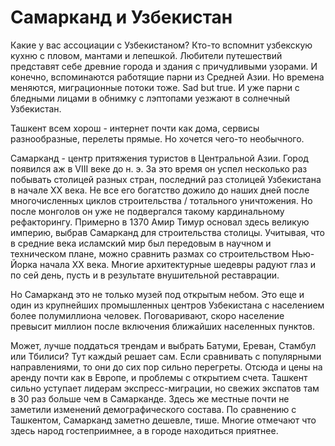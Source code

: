 # Самарканд и Узбекистан

Какие у вас ассоциации с Узбекистаном? Кто-то вспомнит узбекскую кухню с пловом,
мантами и лепешкой. Любители путешествий представят себе древние города и здания
с причудливыми узорами. И конечно, вспоминаются работящие парни из Средней Азии.
Но времена меняются, миграционные потоки тоже. Sad but true. И уже парни с
бледными лицами в обнимку с лэптопами уезжают в солнечный Узбекистан.

Ташкент всем хорош - интернет почти как дома, сервисы разнообразные, перелеты
прямые. Но хочется чего-то необычного.

Самарканд - центр притяжения туристов в Центральной Азии. Город появился аж в
VIII веке до н. э. За это время он успел несколько раз побывать столицей разных
стран, последний раз столицей Узбекистана в начале XX века. Не все его богатство
дожило до наших дней после многочисленных циклов строительства / тотального
уничтожения. Но после монголов он уже не подвергался такому кардинальному
рефакторингу. Примерно в 1370 Амир Тимур основал здесь великую империю, выбрав
Самарканд для строительства столицы. Учитывая, что в средние века исламский мир
был передовым в научном и техническом плане, можно сравнить размах со
строительством Нью-Йорка начала XX века. Многие архитектурные шедевры радуют
глаз и по сей день, пусть и в результате внушительной реставрации.

Но Самарканд это не только музей под открытым небом. Это еще и один из
крупнейших промышленных центров Узбекистана с населением более полумиллиона
человек. Поговаривают, скоро население превысит миллион после включения
ближайших населенных пунктов.

Может, лучше поддаться трендам и выбрать Батуми, Ереван, Стамбул или Тбилиси?
Тут каждый решает сам. Если сравнивать с популярными направлениями, то они до
сих пор сильно перегреты. Отсюда и цены на аренду почти как в Европе, и проблемы
с открытием счета. Ташкент сильно уступает лидерам экспресс-миграции, но свежих
экспатов там в 30 раз больше чем в Самарканде. Здесь же местные почти не
заметили изменений демографического состава. По сравнению с Ташкентом, Самарканд
заметно дешевле, тише. Многие отмечают что здесь народ гостеприимнее, а в городе
находиться приятнее.
